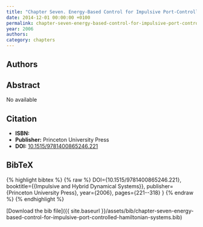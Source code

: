 ```yaml
---
title: "Chapter Seven. Energy-Based Control for Impulsive Port-Controlled Hamiltonian Systems"
date: 2014-12-01 00:00:00 +0100
permalink: chapter-seven-energy-based-control-for-impulsive-port-controlled-hamiltonian-systems
year: 2006
authors: 
category: chapters
---
```

 
## Authors

 
## Abstract
No  available
 
## Citation
- **ISBN:** 
- **Publisher:** Princeton University Press
- **DOI:** [10.1515/9781400865246.221](https://doi.org/10.1515/9781400865246.221)
 
## BibTeX
{% highlight bibtex %}
{% raw %}
  DOI={10.1515/9781400865246.221},
  booktitle={{Impulsive and Hybrid Dynamical Systems}},
  publisher={Princeton University Press},
  year={2006},
  pages={221--318}
}
{% endraw %}
{% endhighlight %}
 
[Download the bib file]({{ site.baseurl }}/assets/bib/chapter-seven-energy-based-control-for-impulsive-port-controlled-hamiltonian-systems.bib)
 
